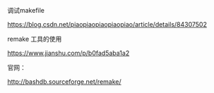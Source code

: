 调试makefile

https://blog.csdn.net/piaopiaopiaopiaopiao/article/details/84307502



remake 工具的使用

https://www.jianshu.com/p/b0fad5aba1a2

官网：

http://bashdb.sourceforge.net/remake/